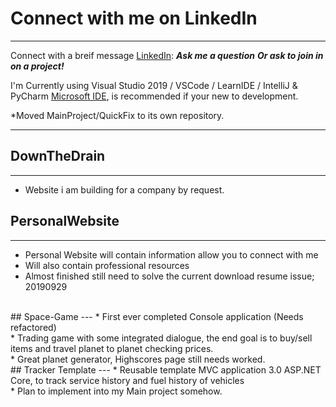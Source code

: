 # Connect with me on LinkedIn
---
Connect with a breif message [LinkedIn](https://www.linkedin.com/in/herrera-zr/):
***Ask me a question***
***Or ask to join in on a project!***

I'm Currently using Visual Studio 2019 / VSCode / LearnIDE / IntelliJ & PyCharm [Microsoft IDE](https://visualstudio.microsoft.com/), is recommended if your new to development.

*Moved MainProject/QuickFix to its own repository.

---
## DownTheDrain
---
* Website i am building for a company by request.

## PersonalWebsite
---
* Personal Website will contain information allow you to connect with me <br />
* Will also contain professional resources <br />
* Almost finished still need to solve the current download resume issue; 20190929
<br />
## Space-Game 
---
* First ever completed Console application (Needs refactored)<br />
* Trading game with some integrated dialogue, the end goal is to buy/sell items and travel planet to planet checking prices. <br />
* Great planet generator, Highscores page still needs worked. 
<br />
##  Tracker Template
---
* Reusable template MVC application 3.0 ASP.NET Core, to track service history and fuel history of vehicles <br />
* Plan to implement into my Main project somehow.
